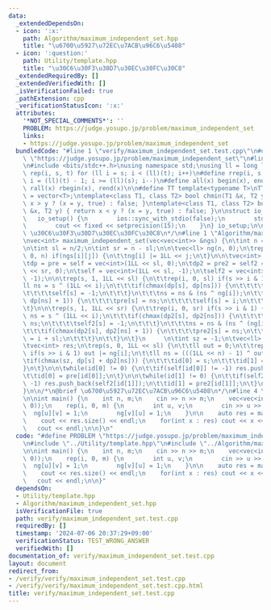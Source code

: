 ```yaml
---
data:
  _extendedDependsOn:
  - icon: ':x:'
    path: Algorithm/maximum_independent_set.hpp
    title: "\u6700\u5927\u72EC\u7ACB\u96C6\u5408"
  - icon: ':question:'
    path: Utility/template.hpp
    title: "\u30C6\u30F3\u30D7\u30EC\u30FC\u30C8"
  _extendedRequiredBy: []
  _extendedVerifiedWith: []
  _isVerificationFailed: true
  _pathExtension: cpp
  _verificationStatusIcon: ':x:'
  attributes:
    '*NOT_SPECIAL_COMMENTS*': ''
    PROBLEM: https://judge.yosupo.jp/problem/maximum_independent_set
    links:
    - https://judge.yosupo.jp/problem/maximum_independent_set
  bundledCode: "#line 1 \"verify/maximum_independent_set.test.cpp\"\n#define PROBLEM\
    \ \"https://judge.yosupo.jp/problem/maximum_independent_set\"\n#line 1 \"Utility/template.hpp\"\
    \n#include <bits/stdc++.h>\nusing namespace std;\nusing ll = long long;\n#define\
    \ rep(i, s, t) for (ll i = s; i < (ll)(t); i++)\n#define rrep(i, s, t) for(ll\
    \ i = (ll)(t) - 1; i >= (ll)(s); i--)\n#define all(x) begin(x), end(x)\n#define\
    \ rall(x) rbegin(x), rend(x)\n\n#define TT template<typename T>\nTT using vec\
    \ = vector<T>;\ntemplate<class T1, class T2> bool chmin(T1 &x, T2 y) { return\
    \ x > y ? (x = y, true) : false; }\ntemplate<class T1, class T2> bool chmax(T1\
    \ &x, T2 y) { return x < y ? (x = y, true) : false; }\n\nstruct io_setup {\n \
    \   io_setup() {\n        ios::sync_with_stdio(false);\n        std::cin.tie(nullptr);\n\
    \        cout << fixed << setprecision(15);\n    }\n} io_setup;\n\n/*\n@brief\
    \ \u30C6\u30F3\u30D7\u30EC\u30FC\u30C8\n*/\n#line 1 \"Algorithm/maximum_independent_set.hpp\"\
    \nvec<int> maximum_independent_set(vec<vec<int>> &ngs) {\n\tint n = ngs.size();\n\
    \n\tint sl = n/2;\n\tint sr = n - sl;\n\n\tvec<ll> ng(n, 0);\n\trep(i, 0, n) rep(j,\
    \ 0, n) if(ngs[i][j]) {\n\t\tng[i] |= 1LL << j;\n\t}\n\n\tvec<int> dp,pre,self,dp2,pre2,self2;\n\
    \tdp = pre = self = vec<int>(1LL << sl, 0);\n\tdp2 = pre2 = self2 = vec<int>(1LL\
    \ << sr, 0);\n\tself = vec<int>(1LL << sl, -1);\n\tself2 = vec<int>(1LL << sr,\
    \ -1);\n\n\trep(s, 1, 1LL << sl) {\n\t\trep(i, 0, sl) if(s >> i & 1) {\n\t\t\t\
    ll ns = s ^ (1LL << i);\n\t\t\tif(chmax(dp[s], dp[ns])) {\n\t\t\t\tpre[s] = ns;\n\
    \t\t\t\tself[s] = -1;\n\t\t\t}\n\t\t\tns = ns & (ns ^ ng[i]);\n\t\t\tif(chmax(dp[s],\
    \ dp[ns] + 1)) {\n\t\t\t\tpre[s] = ns;\n\t\t\t\tself[s] = i;\n\t\t\t}\n\t\t}\n\
    \t}\n\n\trep(s, 1, 1LL << sr) {\n\t\trep(i, 0, sr) if(s >> i & 1) {\n\t\t\tll\
    \ ns = s ^ (1LL << i);\n\t\t\tif(chmax(dp2[s], dp2[ns])) {\n\t\t\t\tpre2[s] =\
    \ ns;\n\t\t\t\tself2[s] = -1;\n\t\t\t}\n\t\t\tns = ns & (ns ^ (ng[i + sl] >> sl));\n\
    \t\t\tif(chmax(dp2[s], dp2[ns] + 1)) {\n\t\t\t\tpre2[s] = ns;\n\t\t\t\tself2[s]\
    \ = i + sl;\n\t\t\t}\n\t\t}\n\t}\n     \n\tint sz = -1;\n\tvec<ll> id(2, 0);\n\
    \tvec<int> res;\n\trep(s, 0, 1LL << sl) {\n\t\tll out = 0;\n\t\trep(i, 0, sl)\
    \ if(s >> i & 1) out |= ng[i];\n\t\tll ns = (((1LL << n) - 1) ^ out) >> sl;\n\t\
    \tif(chmax(sz, dp[s] + dp2[ns])) {\n\t\t\tid[0] = s;\n\t\t\tid[1] = ns;\n\t\t\
    }\n\t}\n\n\twhile(id[0] != 0) {\n\t\tif(self[id[0]] != -1) res.push_back(self[id[0]]);\n\
    \t\tid[0] = pre[id[0]];\n\t}\n\n\twhile(id[1] != 0) {\n\t\tif(self2[id[1]] !=\
    \ -1) res.push_back(self2[id[1]]);\n\t\tid[1] = pre2[id[1]];\n\t}\n\treturn res;\n\
    }\n\n/*\n@brief \u6700\u5927\u72EC\u7ACB\u96C6\u5408\n*/\n#line 4 \"verify/maximum_independent_set.test.cpp\"\
    \n\nint main() {\n    int n, m;\n    cin >> n >> m;\n    vec<vec<int>> ng(n, vec<int>(n,\
    \ 0));\n    rep(i, 0, m) {\n        int u, v;\n        cin >> u >> v;\n      \
    \  ng[u][v] = 1;\n        ng[v][u] = 1;\n    }\n\n    auto res = maximum_independent_set(ng);\n\
    \    cout << res.size() << endl;\n    for(int x : res) cout << x << \" \";\n \
    \   cout << endl;\n\n}\n"
  code: "#define PROBLEM \"https://judge.yosupo.jp/problem/maximum_independent_set\"\
    \n#include \"../Utility/template.hpp\"\n#include \"../Algorithm/maximum_independent_set.hpp\"\
    \n\nint main() {\n    int n, m;\n    cin >> n >> m;\n    vec<vec<int>> ng(n, vec<int>(n,\
    \ 0));\n    rep(i, 0, m) {\n        int u, v;\n        cin >> u >> v;\n      \
    \  ng[u][v] = 1;\n        ng[v][u] = 1;\n    }\n\n    auto res = maximum_independent_set(ng);\n\
    \    cout << res.size() << endl;\n    for(int x : res) cout << x << \" \";\n \
    \   cout << endl;\n\n}"
  dependsOn:
  - Utility/template.hpp
  - Algorithm/maximum_independent_set.hpp
  isVerificationFile: true
  path: verify/maximum_independent_set.test.cpp
  requiredBy: []
  timestamp: '2024-07-06 20:37:29+09:00'
  verificationStatus: TEST_WRONG_ANSWER
  verifiedWith: []
documentation_of: verify/maximum_independent_set.test.cpp
layout: document
redirect_from:
- /verify/verify/maximum_independent_set.test.cpp
- /verify/verify/maximum_independent_set.test.cpp.html
title: verify/maximum_independent_set.test.cpp
---
```

